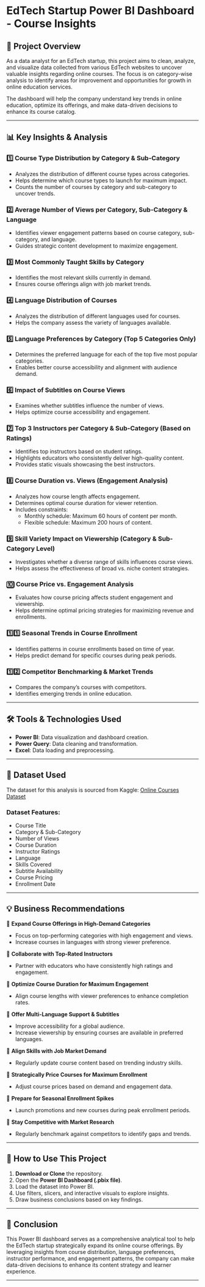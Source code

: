 # EdTech Startup Power BI Dashboard - Course Insights

## 📌 Project Overview
As a data analyst for an EdTech startup, this project aims to clean, analyze, and visualize data collected from various EdTech websites to uncover valuable insights regarding online courses. The focus is on category-wise analysis to identify areas for improvement and opportunities for growth in online education services.

The dashboard will help the company understand key trends in online education, optimize its offerings, and make data-driven decisions to enhance its course catalog.

---

## 📊 Key Insights & Analysis

### 1️⃣ Course Type Distribution by Category & Sub-Category
- Analyzes the distribution of different course types across categories.
- Helps determine which course types to launch for maximum impact.
- Counts the number of courses by category and sub-category to uncover trends.

### 2️⃣ Average Number of Views per Category, Sub-Category & Language
- Identifies viewer engagement patterns based on course category, sub-category, and language.
- Guides strategic content development to maximize engagement.

### 3️⃣ Most Commonly Taught Skills by Category
- Identifies the most relevant skills currently in demand.
- Ensures course offerings align with job market trends.

### 4️⃣ Language Distribution of Courses
- Analyzes the distribution of different languages used for courses.
- Helps the company assess the variety of languages available.

### 5️⃣ Language Preferences by Category (Top 5 Categories Only)
- Determines the preferred language for each of the top five most popular categories.
- Enables better course accessibility and alignment with audience demand.

### 6️⃣ Impact of Subtitles on Course Views
- Examines whether subtitles influence the number of views.
- Helps optimize course accessibility and engagement.

### 7️⃣ Top 3 Instructors per Category & Sub-Category (Based on Ratings)
- Identifies top instructors based on student ratings.
- Highlights educators who consistently deliver high-quality content.
- Provides static visuals showcasing the best instructors.

### 8️⃣ Course Duration vs. Views (Engagement Analysis)
- Analyzes how course length affects engagement.
- Determines optimal course duration for viewer retention.
- Includes constraints:
  - Monthly schedule: Maximum 60 hours of content per month.
  - Flexible schedule: Maximum 200 hours of content.

### 9️⃣ Skill Variety Impact on Viewership (Category & Sub-Category Level)
- Investigates whether a diverse range of skills influences course views.
- Helps assess the effectiveness of broad vs. niche content strategies.

### 🔟 Course Price vs. Engagement Analysis
- Evaluates how course pricing affects student engagement and viewership.
- Helps determine optimal pricing strategies for maximizing revenue and enrollments.

### 1️⃣1️⃣ Seasonal Trends in Course Enrollment
- Identifies patterns in course enrollments based on time of year.
- Helps predict demand for specific courses during peak periods.

### 1️⃣2️⃣ Competitor Benchmarking & Market Trends
- Compares the company’s courses with competitors.
- Identifies emerging trends in online education.

---

## 🛠️ Tools & Technologies Used
- **Power BI**: Data visualization and dashboard creation.
- **Power Query**: Data cleaning and transformation.
- **Excel**: Data loading and preprocessing.

---

## 📂 Dataset Used
The dataset for this analysis is sourced from Kaggle: [Online Courses Dataset](https://www.kaggle.com/datasets/)

### Dataset Features:
- Course Title
- Category & Sub-Category
- Number of Views
- Course Duration
- Instructor Ratings
- Language
- Skills Covered
- Subtitle Availability
- Course Pricing
- Enrollment Date

---

## 💡 Business Recommendations

📌 **Expand Course Offerings in High-Demand Categories**
- Focus on top-performing categories with high engagement and views.
- Increase courses in languages with strong viewer preference.

📌 **Collaborate with Top-Rated Instructors**
- Partner with educators who have consistently high ratings and engagement.

📌 **Optimize Course Duration for Maximum Engagement**
- Align course lengths with viewer preferences to enhance completion rates.

📌 **Offer Multi-Language Support & Subtitles**
- Improve accessibility for a global audience.
- Increase viewership by ensuring courses are available in preferred languages.

📌 **Align Skills with Job Market Demand**
- Regularly update course content based on trending industry skills.

📌 **Strategically Price Courses for Maximum Enrollment**
- Adjust course prices based on demand and engagement data.

📌 **Prepare for Seasonal Enrollment Spikes**
- Launch promotions and new courses during peak enrollment periods.

📌 **Stay Competitive with Market Research**
- Regularly benchmark against competitors to identify gaps and trends.

---

## 🚀 How to Use This Project
1. **Download or Clone** the repository.
2. Open the **Power BI Dashboard (.pbix file)**.
3. Load the dataset into Power BI.
4. Use filters, slicers, and interactive visuals to explore insights.
5. Draw business conclusions based on key findings.

---

## 🎯 Conclusion
This Power BI dashboard serves as a comprehensive analytical tool to help the EdTech startup strategically expand its online course offerings. By leveraging insights from course distribution, language preferences, instructor performance, and engagement patterns, the company can make data-driven decisions to enhance its content strategy and learner experience.

---
